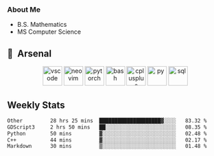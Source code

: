 ### About Me

- B.S. Mathematics
- MS Computer Science

<h2> 🚀 &nbsp;Arsenal</h2>

<p align="center">

<img src="https://cdn.jsdelivr.net/gh/devicons/devicon/icons/vscode/vscode-original.svg" alt="vscode" width="45" height="45"/>
<img src="https://cdn.jsdelivr.net/gh/devicons/devicon@latest/icons/neovim/neovim-original.svg" alt="neovim" width = "45" height = "45"/>
<img src="https://cdn.jsdelivr.net/gh/devicons/devicon@latest/icons/pytorch/pytorch-original.svg" alt="pytorch" width = "45" height = "45" />
          
<img src="https://cdn.jsdelivr.net/gh/devicons/devicon/icons/bash/bash-original.svg" alt="bash" width="45" height="45"/>
<img src="https://cdn.jsdelivr.net/gh/devicons/devicon@latest/icons/cplusplus/cplusplus-original.svg" alt="cplusplus" width = "45" height = "45"/>
<img src="https://cdn.jsdelivr.net/gh/devicons/devicon@latest/icons/python/python-plain.svg" alt="py" width = "45" height = "45" />

<img src="https://cdn.jsdelivr.net/gh/devicons/devicon@latest/icons/azuresqldatabase/azuresqldatabase-original.svg" alt="sql" width = "45" height = "45"/>
          
</p>

## Weekly Stats

<!--START_SECTION:waka-->

```txt
Other         28 hrs 25 mins  ████████████████████▓░░░░   83.32 %
GDScript3     2 hrs 50 mins   ██░░░░░░░░░░░░░░░░░░░░░░░   08.35 %
Python        50 mins         ▓░░░░░░░░░░░░░░░░░░░░░░░░   02.48 %
C++           44 mins         ▓░░░░░░░░░░░░░░░░░░░░░░░░   02.17 %
Markdown      30 mins         ▒░░░░░░░░░░░░░░░░░░░░░░░░   01.48 %
```

<!--END_SECTION:waka-->
